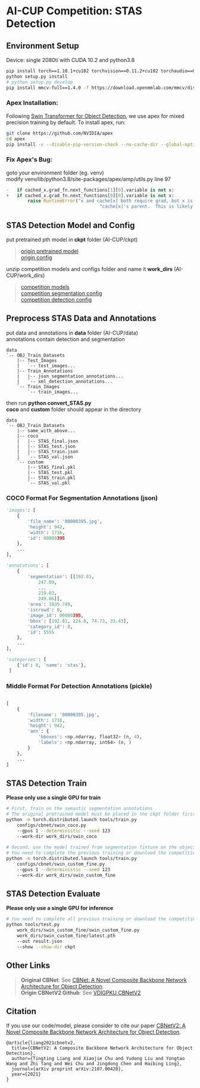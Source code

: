 # AI-CUP Competition: STAS Detection

## Environment Setup
Device: single 2080ti with CUDA 10.2 and python3.8
```bash
pip install torch==1.10.1+cu102 torchvision==0.11.2+cu102 torchaudio==0.10.1 -f https://download.pytorch.org/whl/torch_stable.html
python setup.py install
# python setup.py develop
pip install mmcv-full==1.4.0 -f https://download.openmmlab.com/mmcv/dist/cu102/torch1.10.0/index.html
```

### Apex Installation:
Following [Swin Transformer for Object Detection](https://github.com/SwinTransformer/Swin-Transformer-Object-Detection), we use apex for mixed precision training by default. To install apex, run:
```bash
git clone https://github.com/NVIDIA/apex
cd apex
pip install -v --disable-pip-version-check --no-cache-dir --global-option="--cpp_ext" --global-option="--cuda_ext" ./
```

### Fix Apex's Bug:
goto your environment folder (eg. venv)   
modify venv/lib/python3.8/site-packages/apex/amp/utils.py line 97
```python 
-   if cached_x.grad_fn.next_functions[1][0].variable is not x:       
+   if cached_x.grad_fn.next_functions[0][0].variable is not x:
        raise RuntimeError("x and cache[x] both require grad, but x is not "
                                   "cache[x]'s parent.  This is likely an error.")
```


## STAS Detection Model and Config
put pretrained pth model in **ckpt** folder (AI-CUP/ckpt)   
>[origin pretrained model](https://github.com/CBNetwork/storage/releases/download/v1.0.0/htc_cbv2_swin_base22k_patch4_window7_mstrain_400-1400_giou_4conv1f_adamw_20e_coco.pth.zip)   
>[origin config](https://github.com/VDIGPKU/CBNetV2/blob/main/configs/cbnet/htc_cbv2_swin_base_patch4_window7_mstrain_400-1400_giou_4conv1f_adamw_20e_coco.py)     
   
unzip competition models and configs folder and name it **work_dirs** (AI-CUP/work_dirs)  
>[competition models](https://www.dropbox.com/s/xb5g1pyq6fp1vvj/work_dirs.zip?dl=0)    
>[competition segmentation config](https://github.com/jason2714/AI-CUP/blob/main/configs/cbnet/swin_coco.py)    
>[competition detection config](https://github.com/jason2714/AI-CUP/blob/main/configs/cbnet/swin_custom_fine.py)    

## Preprocess STAS Data and Annotations
put data and annotations in **data** folder (AI-CUP/data)    
annotations contain detection and segmentation
```
data
`-- OBJ_Train_Datasets
    |-- Test_Images
    |   `-- test_images...
    |-- Train_Annotations
    |   |-- json_segmentation_annotations...
    |   `-- xml_detection_annotations...
    `-- Train_Images
        `-- train_images...
```

then run **python convert_STAS.py**    
**coco** and **custom** folder should appear in the directory
```
data
`-- OBJ_Train_Datasets
    |-- same_with_above...
    |-- coco
    |   |-- STAS_final.json
    |   |-- STAS_test.json
    |   |-- STAS_train.json
    |   `-- STAS_val.json
    `-- custom
        |-- STAS_final.pkl
        |-- STAS_test.pkl
        |-- STAS_train.pkl
        `-- STAS_val.pkl
```
### COCO Format For Segmentation Annotations (json)

```python
'images': [
    {
        'file_name': '00000395.jpg',
        'height': 942,
        'width': 1716,
        'id': 00000395
    },
    ...
],

'annotations': [
    {
        'segmentation': [[192.81,
            247.09,
            ...
            219.03,
            249.06]],
        'area': 1035.749,
        'iscrowd': 0,
        'image_id': 00000395,
        'bbox': [192.81, 224.8, 74.73, 33.43],
        'category_id': 0,
        'id': 5555
    },
    ...
],

'categories': [
    {'id': 0, 'name': 'stas'},
 ]
```

### Middle Format For Detection Annotations (pickle)
```python

[
    {
        'filename': '00000395.jpg',
        'width': 1716,
        'height': 942,
        'ann': {
            'bboxes': <np.ndarray, float32> (n, 4),
            'labels': <np.ndarray, int64> (n, )
        }
    },
    ...
]
```

## STAS Detection Train
**Please only use a single GPU for train**     
```bash
# First, train on the semantic segmentation annotations
# The original pretrained model must be placed in the ckpt folder first
python -m torch.distributed.launch tools/train.py 
    configs/cbnet/swin_coco.py
    --gpus 1 --deterministic --seed 123  
    --work-dir work_dirs/swin_coco
    
# Second, use the model trained from segmentation fintune on the object detection annotations
# You need to complete the previous training or download the competition model
python -m torch.distributed.launch tools/train.py 
    configs/cbnet/swin_custom_fine.py 
    --gpus 1 --deterministic --seed 123  
    --work-dir work_dirs/swin_custom_fine
```

## STAS Detection Evaluate
**Please only use a single GPU for inference**    

```bash
# You need to complete all previous training or download the competition model
python tools/test.py 
    work_dirs/swin_custom_fine/swin_custom_fine.py 
    work_dirs/swin_custom_fine/latest.pth 
    --out result.json 
    --show --show-dir ckpt
```

## Other Links
> **Original CBNet**: See [CBNet: A Novel Composite Backbone Network Architecture for Object Detection](https://github.com/VDIGPKU/CBNet).    
> **Origin CBNetV2 Github**: See [VDIGPKU CBNetV2](https://github.com/VDIGPKU/CBNetV2)
## Citation
If you use our code/model, please consider to cite our paper [CBNetV2: A Novel Composite Backbone Network Architecture for Object Detection](http://arxiv.org/abs/2107.00420).
```
@article{liang2021cbnetv2,
  title={CBNetV2: A Composite Backbone Network Architecture for Object Detection}, 
  author={Tingting Liang and Xiaojie Chu and Yudong Liu and Yongtao Wang and Zhi Tang and Wei Chu and Jingdong Chen and Haibing Ling},
  journal={arXiv preprint arXiv:2107.00420},
  year={2021}
}
```
